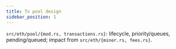 ```yaml
---
title: Tx pool design
sidebar_position: 1
---
```


`src/eth/pool/{mod.rs, transactions.rs}`: lifecycle, priority/queues, pending/queued; impact from `src/eth/{miner.rs, fees.rs}`.
